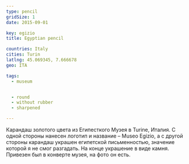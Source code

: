 ```yaml
---
type: pencil
gridSize: 1
date: 2015-09-01

key: egizio
title: Egyptian pencil

countries: Italy
cities: Turin
latlng: 45.069345, 7.666678
geo: ITA

tags:
  - museum


  - round
  - without rubber
  - sharpened

---
```


Карандаш золотого цвета из Египесткого Музея в Turinе, Италия. С одной стороны нанесен логотип и название – Museo Egizio, а с другой стороны карандаш украшен египетской письменностью, значение которой я не смог разгадать. На конце украшение в виде камня. Привезен был в конверте музея, на фото он есть.
